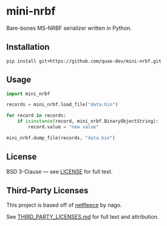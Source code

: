 # mini-nrbf

Bare-bones MS-NRBF serializer written in Python.

## Installation

```shell
pip install git+https://github.com/quae-dev/mini-nrbf.git
```

## Usage

```python
import mini_nrbf

records = mini_nrbf.load_file("data.bin")

for record in records:
    if isinstance(record, mini_nrbf.BinaryObjectString):
        record.value = "new value"

mini_nrbf.dump_file(records, "data.bin")
```

## License

BSD 3-Clause — see [LICENSE] for full text.

## Third-Party Licenses

This project is based off of [netfleece] by nago.

See [THIRD_PARTY_LICENSES.md] for
full text and attribution.

<!-- Links -->

[LICENSE]: https://github.com/quae-dev/mini-nrbf/blob/main/LICENSE
[netfleece]: https://gitlab.com/malie-library/netfleece.git
[THIRD_PARTY_LICENSES.md]: https://github.com/quae-dev/mini-nrbf/blob/main/THIRD_PARTY_LICENSES.md

